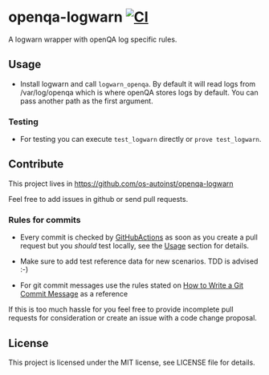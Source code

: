 # openqa-logwarn [![CI](https://github.com/os-autoinst/openqa-logwarn/actions/workflows/ci.yaml/badge.svg)](https://github.com/os-autoinst/openqa-logwarn/actions/workflows/ci.yaml)

A logwarn wrapper with openQA log specific rules.

## Usage

* Install logwarn and call `logwarn_openqa`. By default it will read logs from
  /var/log/openqa which is where openQA stores logs by default. You can pass
  another path as the first argument.

### Testing

* For testing you can execute `test_logwarn` directly or `prove test_logwarn`.

## Contribute

This project lives in https://github.com/os-autoinst/openqa-logwarn

Feel free to add issues in github or send pull requests.

### Rules for commits

* Every commit is checked by [GitHubActions](https://docs.github.com/en/actions)
  as soon as you create a pull request but you *should* test locally, see the
  [Usage](#usage) section for details.

* Make sure to add test reference data for new scenarios. TDD is advised :-)

* For git commit messages use the rules stated on
  [How to Write a Git Commit Message](http://chris.beams.io/posts/git-commit/) as
  a reference

If this is too much hassle for you feel free to provide incomplete pull
requests for consideration or create an issue with a code change proposal.

## License

This project is licensed under the MIT license, see LICENSE file for details.
